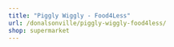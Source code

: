 ```yaml
---
title: "Piggly Wiggly - Food4Less"
url: /donalsonville/piggly-wiggly-food4less/
shop: supermarket
---
```

